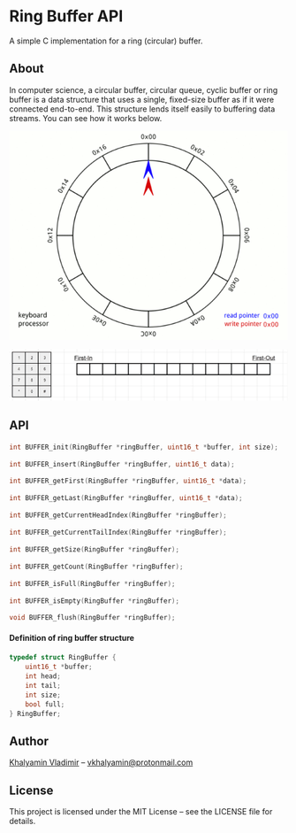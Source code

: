 # Ring Buffer API

A simple C implementation for a ring (circular) buffer.

## About

In computer science, a circular buffer, circular queue, cyclic buffer or ring buffer is a data structure that uses a single, fixed-size buffer as if it were connected end-to-end. This structure lends itself easily to buffering data streams. You can see how it works below.

![](./img/buffer_animation.gif)

![](./img/buffer_linear_animation.gif)



## API

````c
int BUFFER_init(RingBuffer *ringBuffer, uint16_t *buffer, int size);
````
````c
int BUFFER_insert(RingBuffer *ringBuffer, uint16_t data);
````
````c
int BUFFER_getFirst(RingBuffer *ringBuffer, uint16_t *data);
````
````c
int BUFFER_getLast(RingBuffer *ringBuffer, uint16_t *data);
````
````c
int BUFFER_getCurrentHeadIndex(RingBuffer *ringBuffer);
````
````c
int BUFFER_getCurrentTailIndex(RingBuffer *ringBuffer);
````
````c
int BUFFER_getSize(RingBuffer *ringBuffer);
````
````c
int BUFFER_getCount(RingBuffer *ringBuffer);
````
````c
int BUFFER_isFull(RingBuffer *ringBuffer);
````
````c
int BUFFER_isEmpty(RingBuffer *ringBuffer);
````
````c
void BUFFER_flush(RingBuffer *ringBuffer);
````



#### Definition of ring buffer structure

```c
typedef struct RingBuffer {
    uint16_t *buffer;
    int head;
    int tail;
    int size;
    bool full;
} RingBuffer;
```

## Author

[Khalyamin Vladimir](https://github.com/vkhalyamin) &ndash; vkhalyamin@protonmail.com

## License

This project is licensed under the MIT License &ndash; see the LICENSE file for details.

